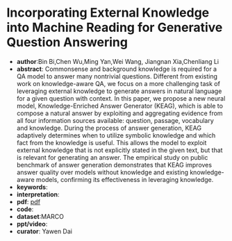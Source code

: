 # Incorporating External Knowledge into Machine Reading for Generative Question Answering

- **author**:Bin Bi,Chen Wu,Ming Yan,Wei Wang, Jiangnan Xia,Chenliang Li 
- **abstract**: Commonsense and background knowledge is required for a QA model to answer many nontrivial questions. Different from existing work on knowledge-aware QA, we focus on a more challenging task of leveraging external knowledge to generate answers in natural language for a given question with context. 
In this paper, we propose a new neural model, Knowledge-Enriched Answer Generator (KEAG), which is able to compose a natural answer by exploiting and aggregating evidence from all four information sources available: question, passage, vocabulary and knowledge. During the process of answer generation, KEAG adaptively determines when to utilize symbolic knowledge and which fact from the knowledge is useful. This allows the model to exploit external knowledge that is not explicitly stated in the given text, but that is relevant for generating an answer. The empirical study on public benchmark of answer generation demonstrates that KEAG improves answer quality over models without knowledge and existing knowledge-aware models, confirming its effectiveness in leveraging knowledge.  
- **keywords**:
- **interpretation**:
- **pdf**: [pdf](https://arxiv.org/pdf/1909.02745)
- **code**:
- **dataset**:MARCO
- **ppt/video**:
- **curator**: Yawen Dai